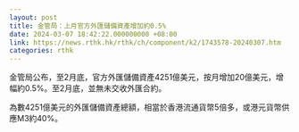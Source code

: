 ```yaml
---
layout: post
title: 金管局：上月官方外匯儲備資產增加約0.5%
date: 2024-03-07 18:42:22.000000000 +08:00
link: https://news.rthk.hk/rthk/ch/component/k2/1743578-20240307.htm
categories: rthk
---
```


金管局公布，至2月底，官方外匯儲備資產4251億美元，按月增加20億美元，增幅約0.5%。至2月底，並無未交收外匯合約。

為數4251億美元的外匯儲備資產總額，相當於香港流通貨幣5倍多，或港元貨幣供應M3約40%。
